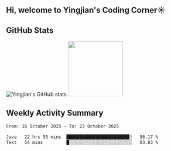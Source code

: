 ## Hi, welcome to Yingjian's Coding Corner☀️

## GitHub Stats
![Yingjian's GitHub stats](https://github-readme-stats.vercel.app/api?username=BigBigBai&show_icons=true&hide=stars,issues&hide_border=true&theme=merko&bg_color=00000000)
<img height="150em" src="https://github-readme-stats.vercel.app/api/top-langs/?username=BigBigBai&layout=compact&hide_border=true&theme=merko&bg_color=00000000"/>

## Weekly Activity Summary

<!--START_SECTION:waka-->

```txt
From: 16 October 2025 - To: 23 October 2025

Java   22 hrs 55 mins  ████████████████████████░   96.17 %
Text   54 mins         █░░░░░░░░░░░░░░░░░░░░░░░░   03.83 %
```

<!--END_SECTION:waka-->



